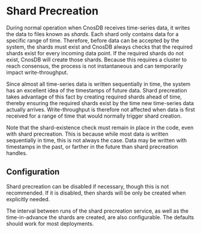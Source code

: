 Shard Precreation
============

During normal operation when CnosDB receives time-series data, it writes the data to files known as _shards_. Each shard only contains data for a specific range of time. Therefore, before data can be accepted by the system, the shards must exist and CnosDB always checks that the required shards exist for every incoming data point. If the required shards do not exist, CnosDB will create those shards. Because this requires a cluster to reach consensus, the process is not instantaneous and can temporarily impact write-throughput.

Since almost all time-series data is written sequentially in time, the system has an excellent idea of the timestamps of future data. Shard precreation takes advantage of this fact by creating required shards ahead of time, thereby ensuring the required shards exist by the time new time-series data actually arrives. Write-throughput is therefore not affected when data is first received for a range of time that would normally trigger shard creation.

Note that the shard-existence check must remain in place in the code, even with shard precreation. This is because while most data is written sequentially in time, this is not always the case. Data may be written with timestamps in the past, or farther in the future than shard precreation handles.

## Configuration
Shard precreation can be disabled if necessary, though this is not recommended. If it is disabled, then shards will be only be created when explicitly needed.

The interval between runs of the shard precreation service, as well as the time-in-advance the shards are created, are also configurable. The defaults should work for most deployments.

